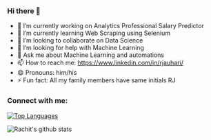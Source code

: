 ### Hi there 👋

<!--
**rachitj/rachitj** is a ✨ _special_ ✨ repository because its `README.md` (this file) appears on your GitHub profile.
-->

- 🔭 I’m currently working on Analytics Professional Salary Predictor
- 🌱 I’m currently learning Web Scraping using Selenium
- 👯 I’m looking to collaborate on Data Science
- 🤔 I’m looking for help with Machine Learning
- 💬 Ask me about Machine Learning and automations
- 📫 How to reach me: https://www.linkedin.com/in/rjauhari/
- 😄 Pronouns: him/his
- ⚡ Fun fact: All my family members have same initials RJ

### Connect with me:

[![Top Languages](https://github-readme-stats.vercel.app/api/top-langs/?username=rachitj&layout=compact)](https://github.com/rachitj/github-readme-stats)

![Rachit's github stats](https://github-readme-stats.vercel.app/api?username=rachitj&show_icons=true&theme=radical)


